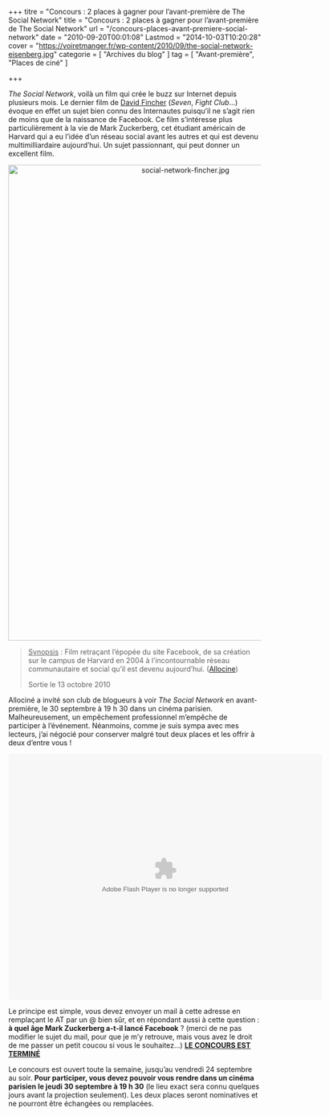 +++
titre = "Concours : 2 places à gagner pour l’avant-première de The Social Network"
title = "Concours : 2 places à gagner pour l’avant-première de The Social Network"
url = "/concours-places-avant-premiere-social-network"
date = "2010-09-20T00:01:08"
Lastmod = "2014-10-03T10:20:28"
cover = "https://voiretmanger.fr/wp-content/2010/09/the-social-network-eisenberg.jpg"
categorie = [ "Archives du blog" ]
tag = [ "Avant-première", "Places de ciné" ]

+++

<p><em>The Social Network</em>, voilà un film qui crée le buzz sur Internet depuis plusieurs mois. Le dernier film de <a href="https://voiretmanger.fr/createur/david-fincher/">David Fincher</a> (<em>Seven</em>, <em>Fight Club</em>…) évoque en effet un sujet bien connu des Internautes puisqu&rsquo;il ne s&rsquo;agit rien de moins que de la naissance de Facebook. Ce film s&rsquo;intéresse plus particulièrement à la vie de Mark Zuckerberg, cet étudiant américain de Harvard qui a eu l&rsquo;idée d&rsquo;un réseau social avant les autres et qui est devenu multimilliardaire aujourd&rsquo;hui. Un sujet passionnant, qui peut donner un excellent film.</p>
<p><a href="http://www.allocine.fr/film/fichefilm_gen_cfilm=147912.html"> </a></p>
<p style="text-align: center;"><a href="http://www.allocine.fr/film/fichefilm_gen_cfilm=147912.html"></a></p>
<p><a href="http://www.allocine.fr/film/fichefilm_gen_cfilm=147912.html"></a></p>
<p><a href="http://www.allocine.fr/film/fichefilm_gen_cfilm=147912.html"></a></p>
<p><a href="http://www.allocine.fr/film/fichefilm_gen_cfilm=147912.html"></p>
<div style="text-align: center;"><img class="aligncenter" src="https://voiretmanger.fr/wp-content/2010/09/social-network-fincher.jpg" border="0" alt="social-network-fincher.jpg" width="690" height="948" /></div>
<p></a></p>
<blockquote><p><span style="text-decoration: underline;">Synopsis</span> : Film retraçant l&rsquo;épopée du site Facebook, de sa création sur le campus de Harvard en 2004 à l&rsquo;incontournable réseau communautaire et social qu&rsquo;il est devenu aujourd&rsquo;hui. (<a href="http://www.allocine.fr/film/fichefilm_gen_cfilm=147912.html">Allocine</a>)</p>
<p>Sortie le 13 octobre 2010</p></blockquote>
<p>Allociné a invité son club de blogueurs à voir <em>The Social Network</em> en avant-première, le 30 septembre à 19 h 30 dans un cinéma parisien. Malheureusement, un empêchement professionnel m&#8217;empêche de participer à l&rsquo;événement. Néanmoins, comme je suis sympa avec mes lecteurs, j&rsquo;ai négocié pour conserver malgré tout deux places et les offrir à deux d&rsquo;entre vous !</p>
<div id="blogvision" style="width: 625px; height: 490px; text-align: center;"><object classid="clsid:d27cdb6e-ae6d-11cf-96b8-444553540000" width="100%" height="100%" codebase="http://download.macromedia.com/pub/shockwave/cabs/flash/swflash.cab#version=6,0,40,0"><param name="allowFullScreen" value="true" /><param name="allowScriptAccess" value="always" /><param name="src" value="http://www.allocine.fr/blogvision/19128127" /><param name="allowfullscreen" value="true" /><embed type="application/x-shockwave-flash" width="100%" height="100%" src="http://www.allocine.fr/blogvision/19128127" allowscriptaccess="always" allowfullscreen="true"></embed></object></div>
<p>Le principe est simple, vous devez envoyer un mail à cette adresse en remplaçant le AT par un @ bien sûr, et en répondant aussi à cette question : <strong>à quel âge Mark Zuckerberg a-t-il lancé Facebook</strong> ? (merci de ne pas modifier le sujet du mail, pour que je m&rsquo;y retrouve, mais vous avez le droit de me passer un petit coucou si vous le souhaitez…) <strong><span style="text-decoration: underline;">LE CONCOURS EST TERMINÉ</span></strong></p>
<p>Le concours est ouvert toute la semaine, jusqu&rsquo;au vendredi 24 septembre au soir. <strong>Pour participer, vous devez pouvoir vous rendre dans un cinéma parisien le jeudi 30 septembre à 19 h 30</strong> (le lieu exact sera connu quelques jours avant la projection seulement). Les deux places seront nominatives et ne pourront être échangées ou remplacées.</p>

